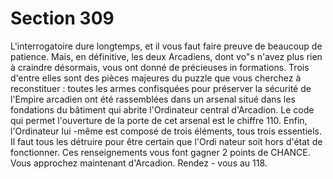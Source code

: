 # Section 309

L'interrogatoire dure longtemps, et il vous faut faire preuve de
beaucoup de patience. Mais, en définitive, les deux Arcadiens,
dont vo"s n'avez plus rien à craindre désormais, vous ont donné
de précieuses in formations. Trois d'entre elles sont des pièces
majeures du puzzle que vous cherchez à reconstituer : toutes les
armes confisquées pour préserver la sécurité de l'Empire
arcadien ont été rassemblées dans un arsenal situé dans les
fondations du bâtiment qui  abrite l'Ordinateur central
d'Arcadion. Le code qui permet l'ouverture de la porte de cet
arsenal est le chiffre 110. Enfin, l'Ordinateur lui -même est
composé de trois éléments, tous trois essentiels. Il faut tous les
détruire pour être certain que l'Ordi nateur soit hors d'état de
fonctionner. Ces renseignements vous font gagner 2 points de
CHANCE. Vous approchez maintenant d'Arcadion. Rendez -
vous au 118.